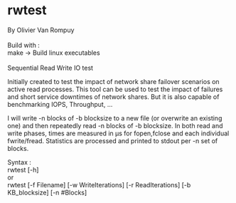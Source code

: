 # rwtest <br />
By Olivier Van Rompuy <br />
<br />
Build with : <br />
make     -> Build linux executables <br />
<br />
Sequential Read Write IO test<br />
<p>Initially created to test the impact of network share failover scenarios on active read processes.
This tool can be used to test the impact of failures and short service downtimes of network shares.
But it is also capable of benchmarking IOPS, Throughput, ...
</p>
<p>I will write -n blocks of -b blocksize to a new file (or overwrite an existing one) and then repeatedly read -n blocks of -b blocksize. In both read and write phases, times are measured in µs for fopen,fclose and each individual fwrite/fread. Statistics are processed and printed to stdout per -n set of blocks.
</p>
Syntax : <br />
rwtest [-h]<br />
or <br />
rwtest [-f Filename] [-w WriteIterations] [-r ReadIterations] [-b KB_blocksize] [-n #Blocks] <br />
<br />

